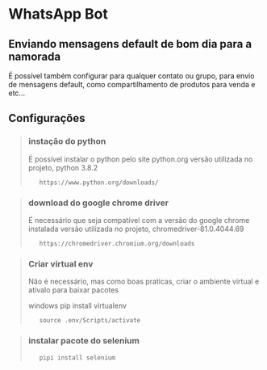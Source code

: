 # WhatsApp Bot
 
##  Enviando mensagens default de bom dia para a namorada
É possível também configurar para qualquer contato ou grupo, para envio de mensagens default, como compartilhamento de produtos para venda e etc...

##  Configurações
>###  instação do python
>É possível instalar o python pelo site python.org
>versão utilizada no projeto, python 3.8.2
>
>        https://www.python.org/downloads/
>

>###  download do google chrome driver
>É necessário que seja compatível com a versão do google chrome instalada
>   versão utilizada no projeto, chromedriver-81.0.4044.69
>
>        https://chromedriver.chromium.org/downloads
>

>###  Criar virtual env
>Não é necessário, mas como boas praticas, criar o ambiente virtual e ativalo para baixar pacotes
>
>windows
>        pip install virtualenv
>        
>        source .env/Scripts/activate
>

>###  instalar pacote do selenium
>   
>        pipi install selenium
>


